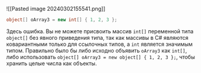 ![[Pasted image 20240302155541.png]] 

```C#
object[] oArray3 = new int[] { 1, 2, 3 };
```

Здесь ошибка. Вы не можете присвоить массив `int[]` переменной типа `object[]` без явного приведения типа, так как массивы в C# являются ковариантными только для ссылочных типов, а `int` является значимым типом. Правильно было бы либо исходно объявить `oArray3` как `int[]`, либо использовать `object[] oArray3 = new object[] { 1, 2, 3 };`, чтобы хранить целые числа как объекты.